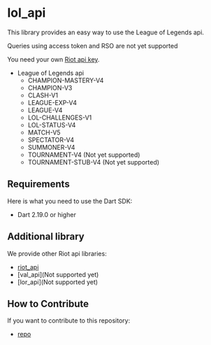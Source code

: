 # lol_api

This library provides an easy way to use the League of Legends api.

Queries using access token and RSO are not yet supported

You need your own [Riot api key](https://developer.riotgames.com/).

- League of Legends api
    - CHAMPION-MASTERY-V4
    - CHAMPION-V3
    - CLASH-V1
    - LEAGUE-EXP-V4
    - LEAGUE-V4
    - LOL-CHALLENGES-V1
    - LOL-STATUS-V4
    - MATCH-V5
    - SPECTATOR-V4
    - SUMMONER-V4
    - TOURNAMENT-V4 (Not yet supported)
    - TOURNAMENT-STUB-V4 (Not yet supported)

## Requirements

Here is what you need to use the Dart SDK:

- Dart 2.19.0 or higher

## Additional library

We provide other Riot api libraries:

- [riot_api](https://pub.dev/packages/riot_api)
- [val_api](Not supported yet)
- [lor_api](Not supported yet)

## How to Contribute

If you want to contribute to this repository:

- [repo](https://github.com/Coaspe/riot_api/)
